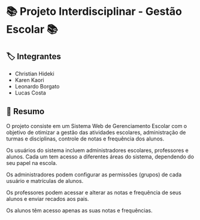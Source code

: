 # :books: Projeto Interdisciplinar - Gestão Escolar :books:

## :label: Integrantes
- Christian Hideki
- Karen Kaori
- Leonardo Borgato
- Lucas Costa

## :pushpin: Resumo
O projeto consiste em um Sistema Web de Gerenciamento Escolar com o objetivo de otimizar a gestão das atividades escolares, administração de turmas e disciplinas, controle de notas e frequência dos alunos.

Os usuários do sistema incluem administradores escolares, professores e alunos. Cada um tem acesso a diferentes áreas do sistema, dependendo do seu papel na escola.

Os administradores podem configurar as permissões (grupos) de cada usuário e matrículas de alunos.

Os professores podem acessar e alterar as notas e frequência de seus alunos e enviar recados aos pais.

Os alunos têm acesso apenas as suas notas e frequências.
